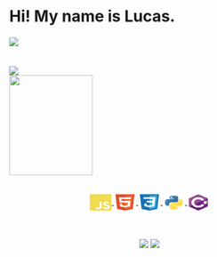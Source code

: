 <h1> Hi! My name is Lucas. </h1>

<div>
  <a href="https://github.com/LucasNTC-ux">
  <img height="180em"   align="center" src="https://github-readme-stats.vercel.app/api?username=LucasNTC-ux&show_icons=true&theme=react&include_all_commits=true&count_private=true"/>
    <br>
    <br>
    <br>
  <img height="183em"  align="center" src="https://github-readme-stats.vercel.app/api/top-langs/?username=LucasNTC-ux&layout=compact&langs_count=7&theme=react" />
    <br>
  <img align="center" width="150" height="180" src="https://media1.tenor.com/images/68e8337fb4eb7e40645d832c64762a8b/tenor.gif?itemid=19443613">
</div>
 <br>
<div  align="center"> 
  <div style="display: inline_block"><br>
  <img align="center" alt="Rafa-Js" height="30" width="40" src="https://raw.githubusercontent.com/devicons/devicon/master/icons/javascript/javascript-plain.svg">
  <img align="center" alt="HTML" height="30" width="40" src="https://raw.githubusercontent.com/devicons/devicon/master/icons/html5/html5-original.svg">
  <img align="center" alt="CSS" height="30" width="40" src="https://raw.githubusercontent.com/devicons/devicon/master/icons/css3/css3-original.svg">
  <img align="center" alt="Python" height="30" width="40" src="https://raw.githubusercontent.com/devicons/devicon/master/icons/python/python-original.svg">
  <img align="center" alt="Csharp" height="30" width="40" src="https://raw.githubusercontent.com/devicons/devicon/master/icons/csharp/csharp-original.svg">
</div>
  <br>
  <br>
  <br>
  <div>
  <a href="https://www.instagram.com/_lucasmth1/" target="_blank"><img src="https://img.shields.io/badge/-Instagram-%23E4405F?style=for-the-badge&logo=instagram&logoColor=white" target="_blank"></a>
  <a href="https://www.linkedin.com/in/lucas-matheus-bueno-valim-269807238/" target="_blank"><img src="https://img.shields.io/badge/-LinkedIn-%230077B5?style=for-the-badge&logo=linkedin&logoColor=white" target="_blank"></a>
  </div>
